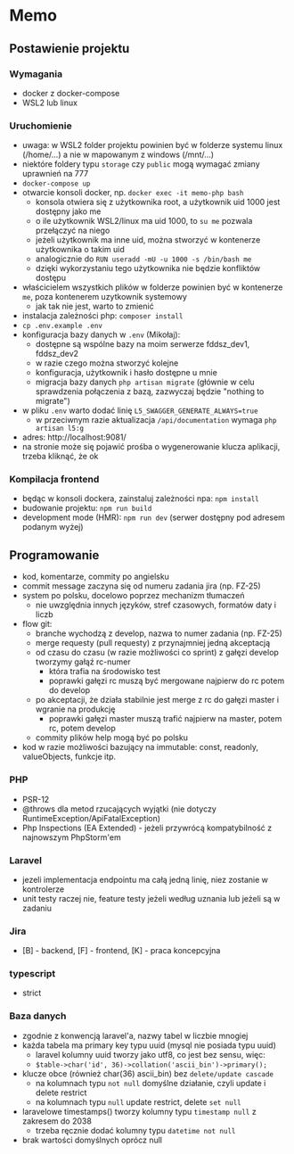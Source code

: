 # Memo

## Postawienie projektu

### Wymagania
- docker z docker-compose
- WSL2 lub linux

### Uruchomienie
- uwaga: w WSL2 folder projektu powinien być w folderze systemu linux (/home/...) a nie w mapowanym z windows (/mnt/...)
- niektóre foldery typu `storage` czy `public` mogą wymagać zmiany uprawnień na 777
- `docker-compose up`
- otwarcie konsoli docker, np. `docker exec -it memo-php bash`
  - konsola otwiera się z użytkownika root, a użytkownik uid 1000 jest dostępny jako me
  - o ile użytkownik WSL2/linux ma uid 1000, to `su me` pozwala przełączyć na niego
  - jeżeli użytkownik ma inne uid, można stworzyć w kontenerze użytkownika o takim uid
  - analogicznie do `RUN useradd -mU -u 1000 -s /bin/bash me`
  - dzięki wykorzystaniu tego użytkownika nie będzie konfliktów dostępu
- właścicielem wszystkich plików w folderze powinien być w kontenerze `me`, poza kontenerem uzytkownik systemowy
  - jak tak nie jest, warto to zmienić
- instalacja zależności php: `composer install`
- `cp .env.example .env`
- konfiguracja bazy danych w `.env` (Mikołaj):
  - dostępne są wspólne bazy na moim serwerze fddsz_dev1, fddsz_dev2
  - w razie czego można stworzyć kolejne
  - konfiguracja, użytkownik i hasło dostępne u mnie
  - migracja bazy danych `php artisan migrate` (głównie w celu sprawdzenia połączenia z bazą, zazwyczaj będzie "nothing
    to migrate")
- w pliku `.env` warto dodać linię `L5_SWAGGER_GENERATE_ALWAYS=true`
  - w przeciwnym razie aktualizacja `/api/documentation` wymaga `php artisan l5:g`
- adres: http://localhost:9081/
- na stronie może się pojawić prośba o wygenerowanie klucza aplikacji, trzeba kliknąć, że ok

### Kompilacja frontend
- będąc w konsoli dockera, zainstaluj zależności npa: `npm install`
- budowanie projektu: `npm run build`
- development mode (HMR): `npm run dev` (serwer dostępny pod adresem podanym wyżej)

## Programowanie
- kod, komentarze, commity po angielsku
- commit message zaczyna się od numeru zadania jira (np. FZ-25)
- system po polsku, docelowo poprzez mechanizm tłumaczeń
  - nie uwzględnia innych języków, stref czasowych, formatów daty i liczb
- flow git:
  - branche wychodzą z develop, nazwa to numer zadania (np. FZ-25)
  - merge requesty (pull requesty) z przynajmniej jedną akceptacją
  - od czasu do czasu (w razie możliwości co sprint) z gałęzi develop tworzymy gałąź rc-numer
    - która trafia na środowisko test
    - poprawki gałęzi rc muszą być mergowane najpierw do rc potem do develop
  - po akceptacji, że działa stabilnie jest merge z rc do gałęzi master i wgranie na produkcję
    - poprawki gałęzi master muszą trafić najpierw na master, potem rc, potem develop
  - commity plików help mogą być po polsku
- kod w razie możliwości bazujący na immutable: const, readonly, valueObjects, funkcje itp.

### PHP
- PSR-12
- @throws dla metod rzucających wyjątki (nie dotyczy RuntimeException/ApiFatalException)
- Php Inspections (EA Extended) - jeżeli przywrócą kompatybilność z najnowszym PhpStorm'em

### Laravel
- jezeli implementacja endpointu ma całą jedną linię, niez zostanie w kontrolerze
- unit testy raczej nie, feature testy jeżeli według uznania lub jeżeli są w zadaniu

### Jira
- \[B\] - backend, \[F\] - frontend, \[K\] - praca koncepcyjna

### typescript
- strict

### Baza danych
- zgodnie z konwencją laravel'a, nazwy tabel w liczbie mnogiej
- każda tabela ma primary key typu uuid (mysql nie posiada typu uuid)
  - laravel kolumny uuid tworzy jako utf8, co jest bez sensu, więc:
  - `$table->char('id', 36)->collation('ascii_bin')->primary();`
- klucze obce (również char(36) ascii_bin) bez `delete/update cascade`
  - na kolumnach typu `not null` domyślne działanie, czyli update i delete restrict
  - na kolumnach typu `null` update restrict, delete `set null`
- laravelowe timestamps() tworzy kolumny typu `timestamp null` z zakresem do 2038
  - trzeba ręcznie dodać kolumny typu `datetime not null`
- brak wartości domyślnych oprócz null
